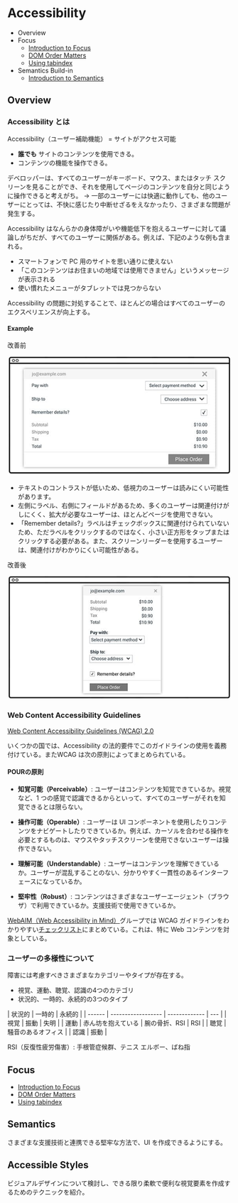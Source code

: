 # Accessibility

* Overview
* Focus
  * [Introduction to Focus](./focus/introduction-to-focus.md)
  * [DOM Order Matters](./focus/dom-order-matters.md)
  * [Using tabindex](./focus/using-tabindex.md) 
* Semantics Build-in
  * [Introduction to Semantics](./semantics-build-in/introduction-to-semantics.md)

## Overview

### Accessibility とは

Accessibility（ユーザー補助機能） = サイトがアクセス可能

* **誰でも** サイトのコンテンツを使用できる。
* コンテンツの機能を操作できる。

デベロッパーは、すべてのユーザーがキーボード、マウス、またはタッチ スクリーンを見ることができ、それを使用してページのコンテンツを自分と同じように操作できると考えがち。
→ 一部のユーザーには快適に動作しても、他のユーザーにとっては、不快に感じたり中断せざるをえなかったり、さまざまな問題が発生する。

Accessibility はなんらかの身体障がいや機能低下を抱えるユーザーに対して議論しがちだが、すべてのユーザーに関係がある。例えば、下記のような例も含まれる。

* スマートフォンで PC 用のサイトを思い通りに使えない
* 「このコンテンツはお住まいの地域では使用できません」というメッセージが表示される
* 使い慣れたメニューがタブレットでは見つからない

Accessibility の問題に対処することで、ほとんどの場合はすべてのユーザーのエクスペリエンスが向上する。

#### Example

改善前

![改善前](./img/pooraccess.jpg)

* テキストのコントラストが低いため、低視力のユーザーは読みにくい可能性があります。
* 左側にラベル、右側にフィールドがあるため、多くのユーザーは関連付けがしにくく、拡大が必要なユーザーは、ほとんどページを使用できない。
* 「Remember details?」ラベルはチェックボックスに関連付けられていないため、ただラベルをクリックするのではなく、小さい正方形をタップまたはクリックする必要がある。また、スクリーンリーダーを使用するユーザーは、関連付けがわかりにくい可能性がある。

改善後

![改善後](./img/betteraccess.jpg)

### Web Content Accessibility Guidelines

[Web Content Accessibility Guidelines (WCAG) 2.0](https://www.w3.org/TR/WCAG20/)

いくつかの国では、Accessibility の法的要件でこのガイドラインの使用を義務付けている。またWCAG は次の原則によってまとめられている。

#### POURの原則

* **知覚可能（Perceivable）**: ユーザーはコンテンツを知覚できているか。視覚など、1 つの感覚で認識できるからといって、すべてのユーザーがそれを知覚できるとは限らない。

* **操作可能（Operable）**: ユーザーは UI コンポーネントを使用したりコンテンツをナビゲートしたりできているか。例えば、カーソルを合わせる操作を必要とするものは、マウスやタッチスクリーンを使用できないユーザーは操作できない。

* **理解可能（Understandable）**: ユーザーはコンテンツを理解できているか。ユーザーが混乱することのない、分かりやすく一貫性のあるインターフェースになっているか。

* **堅牢性（Robust）**: コンテンツはさまざまなユーザーエージェント（ブラウザ）で利用できているか。支援技術で使用できているか。

[WebAIM（Web Accessibility in Mind）](https://webaim.org/)グループでは WCAG ガイドラインをわかりやすい[チェックリスト](https://webaim.org/standards/wcag/checklist)にまとめている。これは、特に Web コンテンツを対象としている。

### ユーザーの多様性について

障害には考慮すべきさまざまなカテゴリーやタイプが存在する。

* 視覚、運動、聴覚、認識の4つのカテゴリ
* 状況的、一時的、永続的の3つのタイプ

| 状況的 | 一時的             | 永続的        |
| ------ | ------------------ | ------------- | --- |
| 視覚   | 振動               | 失明          |
| 運動   | 赤ん坊を抱えている | 腕の骨折、RSI | RSI |
| 聴覚   | 騒音のあるオフィス |
| 認識   | 振動               |

RSI（反復性疲労傷害）: 手根管症候群、テニス エルボー、ばね指

## Focus
* [Introduction to Focus](./focus/introduction-to-focus.md)
* [DOM Order Matters](./focus/dom-order-matters.md)
* [Using tabindex](./focus/using-tabindex.md) 

## Semantics
さまざまな支援技術と連携できる堅牢な方法で、UI を作成できるようにする。
## Accessible Styles
ビジュアルデザインについて検討し、できる限り柔軟で便利な視覚要素を作成するためのテクニックを紹介。
